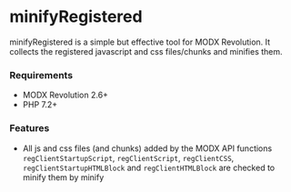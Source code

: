 # minifyRegistered

minifyRegistered is a simple but effective tool for MODX Revolution. It collects
the registered javascript and css files/chunks and minifies them.

### Requirements

* MODX Revolution 2.6+
* PHP 7.2+

### Features

* All js and css files (and chunks) added by the MODX API functions `regClientStartupScript`, `regClientScript`, `regClientCSS`, `regClientStartupHTMLBlock` and `regClientHTMLBlock` are checked to minify them by minify
